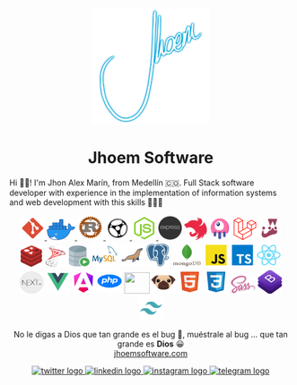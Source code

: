 <!--
### Hi there 👋
**JhoemSoftware/JhoemSoftware** is a ✨ _special_ ✨ repository because its `README.md` (this file) appears on your GitHub profile.
Here are some ideas to get you started:
- 🔭 I’m currently working on ...
- 🌱 I’m currently learning ...
- 👯 I’m looking to collaborate on ...
- 🤔 I’m looking for help with ...
- 💬 Ask me about ...
- 📫 How to reach me: ...
- 😄 Pronouns: ...
- ⚡ Fun fact: ...
-->
<!-- <p align='center'>
	<img src="https://i.ibb.co/hcjmvZL/jhonem-Azul.png" width='43' height='42'>
</p> -->
<p align='center'>
	<img src="https://raw.githubusercontent.com/JhoemSoftware/JhoemSoftwareWebReact/master/public/jhoemAzul.webp" style="width: 210px;">
</p>

<h1 align='center'>Jhoem Software</h1>

Hi 👋🏼! I'm Jhon Alex Marín, from Medellín  🇨🇴. Full Stack software developer with experience in the implementation of information systems and web development with this skills 👨🏻‍💻

<p align='center'>
    <!-- GIT -->
    <a href='https://git-scm.com/doc' target='_blank'>
        <img src="./images/git.png" width='43' height='42'>
    </a>
    <!-- Docker -->
    <a href='https://docs.docker.com/manuals/' target='_blank'>
        <img src="./images/docker.png" width='50' height='37'>
    </a>
    <!-- Rust -->
    <a href='https://www.rust-lang.org/' target='_blank'>
        <img src="./images/rust.png" width='47' height='45'>
    </a>
    <!-- Actix -->
    <a href='https://actix.rs/' target='_blank'>
        <img src="./images/actix.png" width='43' height='42'>
    </a>
    <!-- Node -->
    <a href='https://nodejs.org/en' target='_blank'>
        <img src="./images/node.png" width='43' height='42'>
    </a>
    <!-- Express -->
    <img src="./images/express.png" width='43' height='43'>
    <!-- NestJS -->
    <img src="./images/nest.png" width='40' height='40'>
    <!-- Livewire -->
    <img src="./images/livewire.png" width='40' height='40'>
    <!-- Laravel -->
    <img src="./images/laravel.png" width='40' height='40'>
    <!-- Jest -->
    <img src="./images/jest.png" width='40' height='42'>
    <!-- Oracle -->
    <img src="./images/redis.webp" width='38' height='38'>
    <!-- Sql Server -->
    <img src="./images/sqlserver.png" width='40' height='38'>
    <!-- Oracle -->
    <img src="./images/oracle.png" width='38' height='38'>
    <!-- Mysql -->
    <img src="./images/mysql.png" width='45' height='45'>
    <!-- MariaDB -->
    <img src="./images/maria.png" width='43' height='42'>
    <!-- Postgres -->
    <img src="./images/pgsql.png" width='43' height='42'>
    <!-- Mongo -->
    <img src="./images/mongo.png" width='53' height='42'>
    <!-- JS -->
    <img src="./images/js.png" width='43' height='42'>
    <!-- TS -->
    <img src="./images/ts.png" width='43' height='42'>
    <!-- React -->
    <img src="./images/react.png" width='43' height='42'>
    <!-- Next -->
    <img src="./images/next.png" width='43' height='40'>
    <!-- Vue -->
    <img src="./images/vue.png" width='43' height='42'>
    <!-- Angular -->
    <img src="./images/angular.png" width='40' height='40'>
    <!-- PHP -->
    <img src="./images/php.png" width='45' height='45'>
    <!-- Handlebars -->
    <img src="./images/handlebars.png" width='45' height='38'>
    <!-- Pug -->
    <img src="./images/pug.png" width='43' height='42'>
    <!-- HTML -->
    <img src="./images/html.png" width='43' height='42'>
    <!-- CSS -->
    <img src="./images/css.png" width='43' height='42'>
    <!-- Sass -->
    <img src="./images/sass.png" width='45' height='33'>
    <!-- Bootstrap -->
    <img src="./images/bootstrap.png" width='43' height='42'>
    <!-- Tailwind -->
    <img src="./images/tailwind.png" width='45' height='44'>
</p>

<p align='center'>
    No le digas a Dios que tan grande es el bug 🐞, muéstrale al bug ... que tan grande es <b>Dios</b> 😀
    <br><a href="https://jhoemsoftware.netlify.app/" target="_blank" align='center'>jhoemsoftware.com</a>
</p>

<p align='center'>
    <a href="https://twitter.com/JhoemLive" target="_blank">
        <img src="https://img.shields.io/static/v1?message=Twitter&logo=twitter&label=&color=1DA1F2&logoColor=white&labelColor=&style=for-the-badge" height="35" alt="twitter logo"  />
    </a>
    <a href="https://www.linkedin.com/in/jhoemsoftware/" target="_blank">
        <img src="https://img.shields.io/static/v1?message=LinkedIn&logo=linkedin&label=&color=0077B5&logoColor=white&labelColor=&style=for-the-badge" height="35" alt="linkedin logo"  />
    </a>
    <a href="https://www.instagram.com/jhoem_soft/" target="_blank">
        <img src="https://img.shields.io/static/v1?message=Instagram&logo=instagram&label=&color=E4405F&logoColor=white&labelColor=&style=for-the-badge" height="35" alt="instagram logo"  />
    </a>
    <a href="https://t.me/JhoemSoft" target="_blank">
        <img src="https://img.shields.io/static/v1?message=Telegram&logo=telegram&label=&color=2CA5E0&logoColor=white&labelColor=&style=for-the-badge" height="35" alt="telegram logo"  />
    </a>
</p>